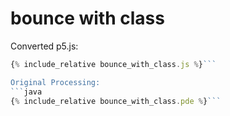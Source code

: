 

<script src="../p5/p5.min.js"></script>
<script src="bounce_with_class.js"></script>

# bounce with class

<main></main>

Converted p5.js:
```javascript
{% include_relative bounce_with_class.js %}```

Original Processing:
```java
{% include_relative bounce_with_class.pde %}```


